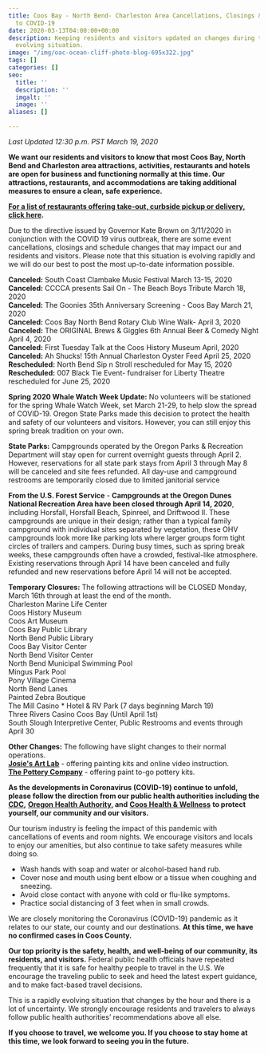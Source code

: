 ```yaml
---
title: Coos Bay - North Bend- Charleston Area Cancellations, Closings & Changes Due
  to COVID-19
date: 2020-03-13T04:00:00+00:00
description: Keeping residents and visitors updated on changes during this rapidly
  evolving situation.
image: "/img/oac-ocean-cliff-photo-blog-695x322.jpg"
tags: []
categories: []
seo:
  title: ''
  description: ''
  imgalt: ''
  image: ''
aliases: []

---
```

_Last Updated 12:30 p.m. PST March 19, 2020_

**We want our residents and visitors to know that most Coos Bay, North Bend and Charleston area attractions, activities, restaurants and hotels are open for business and functioning normally at this time. Our attractions, restaurants, and accommodations are taking additional measures to ensure a clean, safe experience.**

[**For a list of restaurants offering take-out, curbside pickup or delivery, click here**](/dining-options-takeout/)**.**

Due to the directive issued by Governor Kate Brown on 3/11/2020 in conjunction with the COVID 19 virus outbreak, there are some event cancellations, closings and schedule changes that may impact our and residents and visitors. Please note that this situation is evolving rapidly and we will do our best to post the most up-to-date information possible.

**Canceled:** South Coast Clambake Music Festival March 13-15, 2020<br>
**Canceled:** CCCCA presents Sail On - The Beach Boys Tribute March 18, 2020<br>
**Canceled:** The Goonies 35th Anniversary Screening - Coos Bay March 21, 2020<br> **Canceled:** Coos Bay North Bend Rotary Club Wine Walk- April 3, 2020<br>
**Canceled:** The ORIGINAL Brews & Giggles 6th Annual Beer & Comedy Night April 4, 2020<br>
**Canceled:** First Tuesday Talk at the Coos History Museum April, 2020<br> **Canceled:** Ah Shucks! 15th Annual Charleston Oyster Feed April 25, 2020<br>**Rescheduled:** North Bend Sip n Stroll rescheduled for May 15, 2020<br> **Rescheduled:** 007 Black Tie Event- fundraiser for Liberty Theatre rescheduled for June 25, 2020

**Spring 2020 Whale Watch Week Update:** No volunteers will be stationed for the spring Whale Watch Week, set March 21-29, to help slow the spread of COVID-19. Oregon State Parks made this decision to protect the health and safety of our volunteers and visitors. However, you can still enjoy this spring break tradition on your own.

**State Parks:** Campgrounds operated by the Oregon Parks & Recreation Department will stay open for current overnight guests through April 2. However, reservations for all state park stays from April 3 through May 8 will be canceled and site fees refunded. All day-use and campground restrooms are temporarily closed due to limited janitorial service

**From the U.S. Forest Service** - **Campgrounds at the Oregon Dunes National Recreation Area have been closed through April 14, 2020**, including Horsfall, Horsfall Beach, Spinreel, and Driftwood II. These campgrounds are unique in their design; rather than a typical family campground with individual sites separated by vegetation, these OHV campgrounds look more like parking lots where larger groups form tight circles of trailers and campers. During busy times, such as spring break weeks, these campgrounds often have a crowded, festival-like atmosphere. Existing reservations through April 14 have been canceled and fully refunded and new reservations before April 14 will not be accepted.

**Temporary Closures:** The following attractions will be CLOSED Monday, March 16th through at least the end of the month.<br> Charleston Marine Life Center  
Coos History Museum  
Coos Art Museum  
Coos Bay Public Library  
North Bend Public Library  
Coos Bay Visitor Center  
North Bend Visitor Center  
North Bend Municipal Swimming Pool  
Mingus Park Pool  
Pony Village Cinema  
North Bend Lanes  
Painted Zebra Boutique  
The Mill Casino * Hotel & RV Park (7 days beginning March 19)  
Three Rivers Casino Coos Bay (Until April 1st)  
South Slough Interpretive Center, Public Restrooms and events through April 30

**Other Changes:** The following have slight changes to their normal operations.  
[**Josie's Art Lab**](https://www.facebook.com/Josies-Art-Lab-216155035404818/) - offering painting kits and online video instruction.  
[**The Pottery Company**](https://www.facebook.com/The-Pottery-Co-161842183873942/) - offering paint to-go pottery kits.

**As the developments in Coronavirus (COVID-19) continue to unfold, please follow the direction from our public health authorities including the** [**CDC**](https://www.cdc.gov/coronavirus/2019-ncov/index.html)**,** [**Oregon Health Authority**](https://www.oregon.gov/oha/pages/index.aspx)**, and** [**Coos Health & Wellness**](https://cooshealthandwellness.org/) **to protect yourself, our community and our visitors.**

Our tourism industry is feeling the impact of this pandemic with cancellations of events and room nights. We encourage visitors and locals to enjoy our amenities, but also continue to take safety measures while doing so.

* Wash hands with soap and water or alcohol-based hand rub.
* Cover nose and mouth using bent elbow or a tissue when coughing and sneezing.
* Avoid close contact with anyone with cold or flu-like symptoms.
* Practice social distancing of 3 feet when in small crowds.

We are closely monitoring the Coronavirus (COVID-19) pandemic as it relates to our state, our county and our destinations. **At this time, we have no confirmed cases in Coos County.**

**Our top priority is the safety, health, and well-being of our community, its residents, and visitors.** Federal public health officials have repeated frequently that it is safe for healthy people to travel in the U.S. We encourage the traveling public to seek and heed the latest expert guidance, and to make fact-based travel decisions.

This is a rapidly evolving situation that changes by the hour and there is a lot of uncertainty. We strongly encourage residents and travelers to always follow public health authorities’ recommendations above all else.

**If you choose to travel, we welcome you. If you choose to stay home at this time, we look forward to seeing you in the future.**
